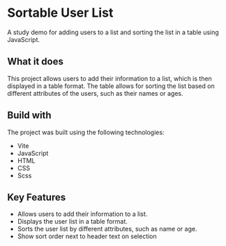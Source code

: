# Sortable User List

A study demo for adding users to a list and sorting the list in a table using JavaScript.

## What it does

This project allows users to add their information to a list, which is then displayed in a table format. The table allows for sorting the list based on different attributes of the users, such as their names or ages.

## Build with

The project was built using the following technologies:

- Vite
- JavaScript
- HTML
- CSS
- Scss

## Key Features

- Allows users to add their information to a list.
- Displays the user list in a table format.
- Sorts the user list by different attributes, such as name or age.
- Show sort order next to header text on selection
